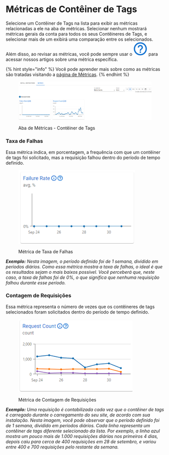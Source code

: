 # Métricas de Contêiner de Tags

Selecione um Contêiner de Tags na lista para exibir as métricas relacionadas a ele na aba de métricas. Selecionar nenhum mostrará métricas gerais da conta para todos os seus Contêineres de Tags, e selecionar mais de um exibirá uma comparação entre os selecionados. Além disso, ao revisar as métricas, você pode sempre usar o <img src="../../.gitbook/assets/image (1089).png" alt="" data-size="line"> para acessar nossos artigos sobre uma métrica específica.

{% hint style="info" %}
Você pode aprender mais sobre como as métricas são tratadas visitando a [página de Métricas](../metrics.md).
{% endhint %}

<figure><img src="../../.gitbook/assets/Captura de tela 2024-12-10 082108.png" alt=""><figcaption><p>Aba de Métricas - Contêiner de Tags</p></figcaption></figure>

### Taxa de Falhas <a href="#failure-rate" id="failure-rate"></a>

Essa métrica indica, em porcentagem, a frequência com que um contêiner de tags foi solicitado, mas a requisição falhou dentro do período de tempo definido.

<div data-full-width="false"><figure><img src="../../.gitbook/assets/Failure Rate.png" alt=""><figcaption><p>Métrica de Taxa de Falhas</p></figcaption></figure></div>

_**Exemplo:** Nesta imagem, o período definido foi de 1 semana, dividido em períodos diários. Como essa métrica mostra a taxa de falhas, o ideal é que os resultados sejam o mais baixos possível. Você perceberá que, neste caso, a taxa de falhas foi de 0%, o que significa que nenhuma requisição falhou durante esse período._

### Contagem de Requisições <a href="#request-count" id="request-count"></a>

Essa métrica representa o número de vezes que os contêineres de tags selecionados foram solicitados dentro do período de tempo definido.

<div data-full-width="true"><figure><img src="../../.gitbook/assets/request count.png" alt=""><figcaption><p>Métrica de Contagem de Requisições</p></figcaption></figure></div>

_**Exemplo:** Uma requisição é contabilizada cada vez que o contêiner de tags é carregado durante o carregamento do seu site, de acordo com sua instalação. Nesta imagem, você pode observar que o período definido foi de 1 semana, dividido em períodos diários. Cada linha representa um contêiner de tags diferente selecionado da lista. Por exemplo, a linha azul mostra um pouco mais de 1.000 requisições diárias nos primeiros 4 dias, depois caiu para cerca de 400 requisições em 28 de setembro, e variou entre 400 e 700 requisições pelo restante da semana._
